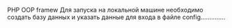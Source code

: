 PHP OOP framew
Для запуска на локальной машине необходимо создать базу данных и указать данные для входа в файле config..............
